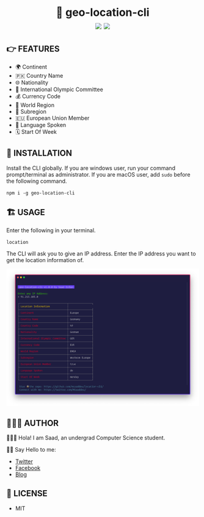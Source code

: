 <div align="center">
	<h1>📌 geo-location-cli<br>
	<img src="https://img.shields.io/npm/v/geo-location-cli?color=%2380C73D">
	<img src="https://img.shields.io/npm/l/geo-location-cli?color=%2380C73D">
	</h1>
</div>

## 👉 FEATURES

-   🌍 Continent
-   🇵🇰 Country Name
-   🌐 Nationality
-   🎯 International Olympic Committee
-   💰 Currency Code
-   📍 World Region
-   📌 Subregion
-   🇪🇺 European Union Member
-   📢 Language Spoken
-   🗓 Start Of Week

## 🎩 INSTALLATION

Install the CLI globally. If you are windows user, run your command prompt/terminal as administrator. If you are macOS user, add `sudo` before the following command.

```
npm i -g geo-location-cli
```

## 🏗 USAGE

Enter the following in your terminal.

```
location
```

The CLI will ask you to give an IP address. Enter the IP address you want to get the location information of.

<img src="./images/usage.png" alt="usage">

## 👨🏻‍💻 AUTHOR

🙋🏻‍♂️ Hola! I am Saad, an undergrad Computer Science student.

👋🏻 Say Hello to me:

-   [Twitter](https://twitter.com/msaaddev)
-   [Facebook](https://www.facebook.com/msaaddev)
-   [Blog](https://msaad.dev)

## 🔑 LICENSE

-   MIT
